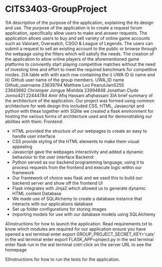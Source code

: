 # CITS3403-GroupProject
1)A description of the purpose of the application, explaining the its design and use.
The purpose of the application is to create a request forum application, specifically allow users to make and answer requests. The application allows users to buy and sell variety of online game accounts such as Valorant, Overwatch, CSGO & League of Legends. The users can submit a request to sell an existing account to the public or browse through the webpage using the filters which will satisfy the needs. The creation of the application to allow online players of the aforementioned game platforms to conviently start playing competitive matches without the need of investing time and effort to meet the required benchmark for competitive modes. 
2)A table with with each row containing the i) UWA ID ii) name and iii) Github user name of the group members.
UWA_ID      name                Github_username
23639794    Matthew Loo         PeanutJam5255    
23640682    Christoper Jongue   Mishibla 
23994848    Jonathan Clyde      Jonno421 
22444784    Amir Afiq Hassani   afiqhassani 
3)A brief summary of the architecture of the application.
Our project was formed using common architecture for web design this included CSS, HTML, Javascript and python with these together with SQlite we created a flask environment for hosting the various forms of architecture used and for demonstrating our abilities with them. 
Frontend:
-	HTML provided the structure of our webpages to create an easy to handle user interface
-	CSS provide styling of the HTML elements to make them visual appealing 
-	Javascript gave the webpages interactivity and added a dynamic behaviour to the user interface
Backend:
-	Python served as our backend programming language, using it to process requests from the frontend and execute logic within our framework
-	Our framework of choice was flask and we used this to build our backend server and show off the frontend UI
-	Flask integrates with Jinja2 which allowed us to generate dynamic HTML content 
Database
-	We made use of SQLAlchemy to create a database instance that interacts with our applications database
-	Set up folder configurations for storing images
-	Importing models for use with our database models using SQLAlchemy

4)Instructions for how to launch the application.
Read requirements.txt to know which modules are required for our application
ensure you have opened a wsl terminal 
enter export GROUP_PROJECT_SECRET_KEY='cats' in the wsl terminal 
enter export FLASK_APP=project.py in the wsl terminal
enter flask run in the wsl terminal 
cntrl click on the server URL to see the homepage

5)Instructions for how to run the tests for the application.

